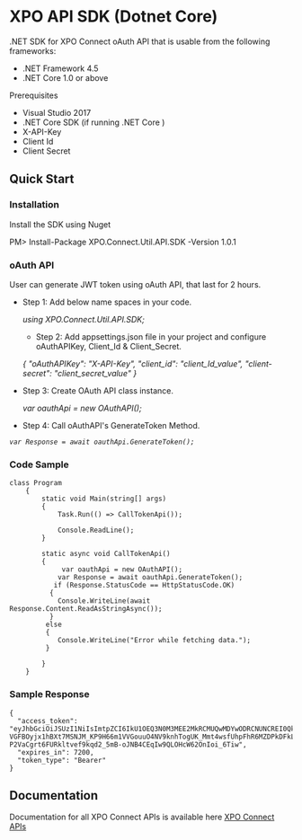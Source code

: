 # XPO API SDK (Dotnet Core)

.NET SDK for XPO Connect oAuth API that is usable from the following frameworks:
 -   .NET Framework 4.5
-   .NET Core 1.0 or above

Prerequisites
-   Visual Studio 2017
-   .NET Core SDK (if running .NET Core )
-  X-API-Key
- Client Id
- Client Secret


## Quick Start

### Installation

Install the SDK using Nuget

PM> Install-Package XPO.Connect.Util.API.SDK -Version 1.0.1

### oAuth API
 User can generate JWT token using oAuth API, that last for 2 hours.
 
 

 - Step 1: Add below name spaces in your code.

     *using XPO.Connect.Util.API.SDK;*

   - Step 2:  Add appsettings.json file in your project and configure oAuthAPIKey, Client_Id & Client_Secret.

    *{
      "oAuthAPIKey": "X-API-Key",
      "client_id": "client_Id_value",
      "client-secret": "client_secret_value"
   }*
  
  - Step 3:  Create OAuth API class instance.

    *var oauthApi = new OAuthAPI();*

- Step 4: Call oAuthAPI's GenerateToken Method.          

*`var Response = await oauthApi.GenerateToken();`*

### Code Sample

    class Program
        {
            static void Main(string[] args)
            {
                Task.Run(() => CallTokenApi());
    
                Console.ReadLine();
            }
    
            static async void CallTokenApi()
            {
                 var oauthApi = new OAuthAPI();
                var Response = await oauthApi.GenerateToken();
               if (Response.StatusCode == HttpStatusCode.OK)
              {
                Console.WriteLine(await Response.Content.ReadAsStringAsync());
              }
             else
             {
                Console.WriteLine("Error while fetching data.");
             }
             
            }
        }

### Sample Response

    {
      "access_token": "eyJhbGciOiJSUzI1NiIsImtpZCI6IkU1OEQ3N0M3MEE2MkRCMUQwMDYwODRCNUNCREI0QkVBMUJGRjhGM0YiLCJ0eXAiOiJKV1QiLCJ4NXQiOiI1WTEzeHdwaTJ4MEFZSVMxeTl0TDZodl9qejgifQ.eyJuYmYiOjE1ODc1NzQxMDYsImV4cCI6MTU4NzU4MTMwNiwiaXNzIjoiaHR0cHM6Ly9sb2dpbi1zYW5kYm94LmF1dGh4cG8uY29tIiwiYXVkIjpbImh0dHBzOi8vbG9naW4tc2FuZGJveC5hdXRoeHBvLmNvbS9yZXNvdXJjZXMiLCJ4cG8tcmF0ZXMtYXBpIl0sImNsaWVudF9pZCI6Inhwby1rcmFmdC1oZWluei1pbnRlZ3JhdGlvbiIsInNjb3BlIjpbInhwby1yYXRlcy1hcGkiXX0.dnoOVJQdZTFTUIY8uWf4izO7gLmY8fIXZ4N7tlWMhxkZdk6uD8VtOoY8BaJodruSpYXD2qDDHBKQe0VN-VGFBOyjx1hBXt7MSNJM_KP9H66m1VVGouuO4NV9knhTogUK_Mmt4wsfUhpFhR6MZDPkDFkLI7RpajcOfqJCQE8w7dq_AWpcD8R1sWozWcuaJHZ9su0d6x_FIwbA58iZXi7Mw1iWBPi1uuemo3iL5sKyng8V5Pp3IPELUgTFxugtcIEkw9uw3NMcXhT6qLUzfjFaXGJMyxHY-P2VaCgrt6FURkltvef9kqd2_5mB-oJNB4CEqIw9QLOHcW62OnIoi_6Tiw",
      "expires_in": 7200,
      "token_type": "Bearer"
    }

## Documentation

Documentation for all XPO Connect APIs is available here
[XPO Connect APIs](https://apisolutions.xpo.com/docs/api-docs)
